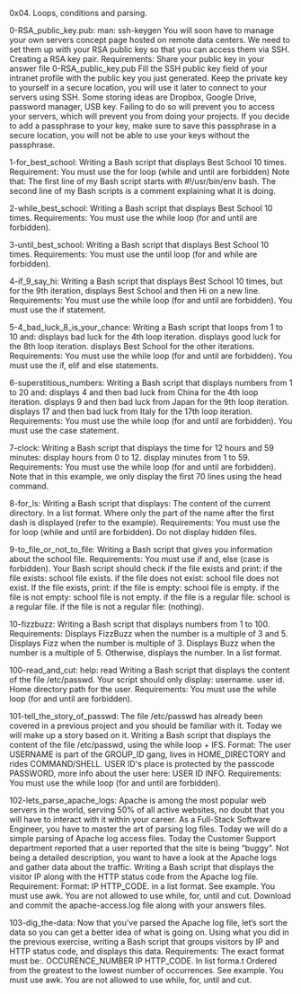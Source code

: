 0x04. Loops, conditions and parsing.

0-RSA_public_key.pub: man: ssh-keygen You will soon have to manage your own servers concept page hosted on remote data centers. We need to set them up with your RSA public key so that you can access them via SSH. Creating a RSA key pair. Requirements: Share your public key in your answer file 0-RSA_public_key.pub Fill the SSH public key field of your intranet profile with the public key you just generated. Keep the private key to yourself in a secure location, you will use it later to connect to your servers using SSH. Some storing ideas are Dropbox, Google Drive, password manager, USB key. Failing to do so will prevent you to access your servers, which will prevent you from doing your projects. If you decide to add a passphrase to your key, make sure to save this passphrase in a secure location, you will not be able to use your keys without the passphrase.

1-for_best_school: Writing a Bash script that displays Best School 10 times. Requirement: You must use the for loop (while and until are forbidden) Note that: The first line of my Bash script starts with #!/usr/bin/env bash. The second line of my Bash scripts is a comment explaining what it is doing.

2-while_best_school: Writing a Bash script that displays Best School 10 times. Requirements: You must use the while loop (for and until are forbidden).

3-until_best_school: Writing a Bash script that displays Best School 10 times. Requirements: You must use the until loop (for and while are forbidden).

4-if_9_say_hi: Writing a Bash script that displays Best School 10 times, but for the 9th iteration, displays Best School and then Hi on a new line. Requirements: You must use the while loop (for and until are forbidden). You must use the if statement.

5-4_bad_luck_8_is_your_chance: Writing a Bash script that loops from 1 to 10 and: displays bad luck for the 4th loop iteration. displays good luck for the 8th loop iteration. displays Best School for the other iterations. Requirements: You must use the while loop (for and until are forbidden). You must use the if, elif and else statements.

6-superstitious_numbers: Writing a Bash script that displays numbers from 1 to 20 and: displays 4 and then bad luck from China for the 4th loop iteration. displays 9 and then bad luck from Japan for the 9th loop iteration. displays 17 and then bad luck from Italy for the 17th loop iteration. Requirements: You must use the while loop (for and until are forbidden). You must use the case statement.

7-clock: Writing a Bash script that displays the time for 12 hours and 59 minutes: display hours from 0 to 12. display minutes from 1 to 59. Requirements: You must use the while loop (for and until are forbidden). Note that in this example, we only display the first 70 lines using the head command.

8-for_ls: Writing a Bash script that displays: The content of the current directory. In a list format. Where only the part of the name after the first dash is displayed (refer to the example). Requirements: You must use the for loop (while and until are forbidden). Do not display hidden files.

9-to_file_or_not_to_file: Writing a Bash script that gives you information about the school file. Requirements: You must use if and, else (case is forbidden). Your Bash script should check if the file exists and print: if the file exists: school file exists. if the file does not exist: school file does not exist. If the file exists, print: if the file is empty: school file is empty. if the file is not empty: school file is not empty. if the file is a regular file: school is a regular file. if the file is not a regular file: (nothing).

10-fizzbuzz: Writing a Bash script that displays numbers from 1 to 100. Requirements: Displays FizzBuzz when the number is a multiple of 3 and 5. Displays Fizz when the number is multiple of 3. Displays Buzz when the number is a multiple of 5. Otherwise, displays the number. In a list format.

100-read_and_cut: help: read Writing a Bash script that displays the content of the file /etc/passwd. Your script should only display: username. user id. Home directory path for the user. Requirements: You must use the while loop (for and until are forbidden).

101-tell_the_story_of_passwd: The file /etc/passwd has already been covered in a previous project and you should be familiar with it. Today we will make up a story based on it. Writing a Bash script that displays the content of the file /etc/passwd, using the while loop + IFS. Format: The user USERNAME is part of the GROUP_ID gang, lives in HOME_DIRECTORY and rides COMMAND/SHELL. USER ID's place is protected by the passcode PASSWORD, more info about the user here: USER ID INFO. Requirements: You must use the while loop (for and until are forbidden).

102-lets_parse_apache_logs: Apache is among the most popular web servers in the world, serving 50% of all active websites, no doubt that you will have to interact with it within your career. As a Full-Stack Software Engineer, you have to master the art of parsing log files. Today we will do a simple parsing of Apache log access files. Today the Customer Support department reported that a user reported that the site is being “buggy”. Not being a detailed description, you want to have a look at the Apache logs and gather data about the traffic. Writing a Bash script that displays the visitor IP along with the HTTP status code from the Apache log file. Requirement: Format: IP HTTP_CODE. in a list format. See example. You must use awk. You are not allowed to use while, for, until and cut. Download and commit the apache-access.log file along with your answers files.

103-dig_the-data: Now that you’ve parsed the Apache log file, let’s sort the data so you can get a better idea of what is going on. Using what you did in the previous exercise, writing a Bash script that groups visitors by IP and HTTP status code, and displays this data. Requirements: The exact format must be:. OCCURENCE_NUMBER IP HTTP_CODE. In list forma.t Ordered from the greatest to the lowest number of occurrences. See example. You must use awk. You are not allowed to use while, for, until and cut.
